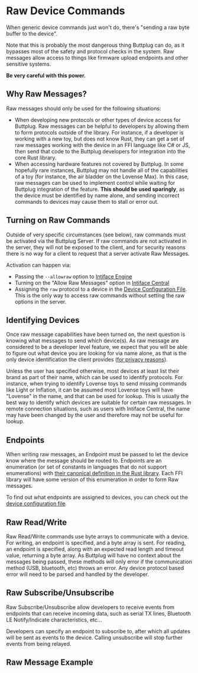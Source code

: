 # Raw Device Commands

When generic device commands just won't do, there's "sending a raw byte buffer to the device".

Note that this is probably the most dangerous thing Buttplug can do, as it bypasses most of the safety and protocol checks in the system. Raw messages allow access to things like firmware upload endpoints and other sensitive systems. 

**Be very careful with this power.**

## Why Raw Messages?

Raw messages should only be used for the following situations:

- When developing new protocols or other types of device access for Buttplug. Raw messages can be
  helpful to developers by allowing them to form protocols outside of the library. For instance, if a developer is working with a new toy, but does not know Rust, they can get a set of raw messages working with the device in an FFI language like C# or JS, then send that code to the Buttplug developers for integration into the core Rust library.
- When accessing hardware features not covered by Buttplug. In some hopefully rare instances,
  Buttplug may not handle all of the capabilities of a toy (for instance, the air bladder on the
  Lovense Max). In this case, raw messages can be used to implement control while waiting for
  Buttplug integration of the feature. **This should be used sparingly**, as the device must be
  identified by name alone, and sending incorrect commands to devices may cause them to stall or error out.

## Turning on Raw Commands

Outside of very specific circumstances (see below), raw commands must be activated via the Buttplug
Server. If raw commands are not activated in the server, they will not be exposed to the client, and
for security reasons there is no way for a client to request that a server activate Raw Messages.

Activation can happen via:

- Passing the `--allowraw` option to [Intiface Engine](https://github.com/intiface/intiface-engine/)
- Turning on the "Allow Raw Messages" option in [Intiface Central](http://intiface.com/central)
- Assigning the `raw` protocol to a device in the [Device Configuration
  File](/docs/dev-guide/inflating-buttplug/devices/device-configuration-file). This is the only way to access raw commands without setting the raw options in the server.

## Identifying Devices

Once raw message capabilities have been turned on, the next question is knowing what messages to
send which device(s). As raw message are considered to be a developer level feature, we expect that
you will be able to figure out what device you are looking for via name alone, as that is the only
device identification the client provides ([for privacy reasons](../privacy-models)).

Unless the user has specified otherwise, most devices at least list their brand as part of their name, which can be used to identify protocols. For instance, when trying to identify Lovense toys to send missing commands like Light or Inflation, it can be assumed most Lovense toys will have "Lovense" in the name, and that can be used for lookup. This is usually the best way to identify which devices are suitable for certain raw messages. In remote connection situations, such as users with Intiface Central, the name may have been changed by the user and therefore may not be useful for lookup.

## Endpoints

When writing raw messages, an Endpoint must be passed to let the device know where the message
should be routed to. Endpoints are an enumeration (or set of constants in languages that do not
support enumerations) with [their canonical definition in the Rust
library](https://github.com/buttplugio/buttplug/blob/master/buttplug/src/core/message/endpoint.rs#L32). Each
FFI library will have some version of this enumeration in order to form Raw messages.

To find out what endpoints are assigned to devices, you can check out the [device configuration file](/docs/dev-guide/inflating-buttplug/devices/device-configuration-file).

## Raw Read/Write

Raw Read/Write commands use byte arrays to communicate with a device. For writing, an endpoint is specified, and a byte array is sent. For reading, an endpoint is specified, along with an expected read length and timeout value, returning a byte array. As Buttplug will have no context about the messages being passed, these methods will only error if the communication method (USB, bluetooth, etc) throws an error. Any device protocol based error will need to be parsed and handled by the developer.

## Raw Subscribe/Unsubscribe

Raw Subscribe/Unsubscribe allow developers to receive events from endpoints that can receive incoming data, such as serial TX lines, Bluetooth LE Notify/Indicate characteristics, etc...

Developers can specify an endpoint to subscribe to, after which all updates will be sent as events to the device. Calling unsubscribe will stop further events from being relayed.

## Raw Message Example

